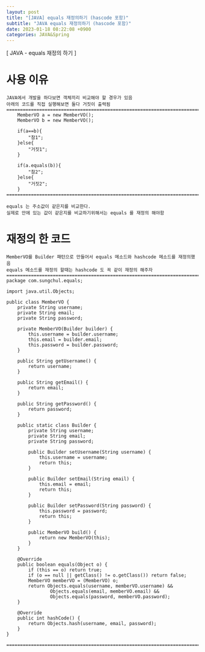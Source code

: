 ```yaml
---
layout: post
title: "[JAVA] equals 재정의하기 (hascode 포함)"
subtitle: "JAVA equals 재정의하기 (hascode 포함)"
date: 2023-01-18 08:22:08 +0900
categories: JAVA&Spring
---
```

[ JAVA - equals 재정의 하기 ]
	
# 사용 이유
	JAVA에서 개발을 하다보면 객체끼리 비교해야 할 경우가 있음
	아래의 코드를 직접 실행해보면 둘다 거짓이 출력됨
	=================================================================================================================
		MemberVO a = new MemberVO();
		MemberVO b = new MemberVO();

		if(a==b){
			"참1";	
		}else{
			"거짓1";
		}

		if(a.equals(b)){
			"참2";
		}else{
			"거짓2";
		}
	=================================================================================================================

	equals 는 주소값이 같은지를 비교한다.
	실제로 안에 있는 값이 같은지를 비교하기위해서는 equals 를 재정의 해야함


# 재정의 한 코드
	MemberVO를 Builder 패턴으로 만들어서 equals 메소드와 hashcode 메소드를 재정의했음
	equals 메소드를 재정의 할때는 hashcode 도 꼭 같이 재정의 해주자
	=================================================================================================================
	package com.sungchul.equals;

	import java.util.Objects;

	public class MemberVO {
		private String username;
		private String email;
		private String password;

		private MemberVO(Builder builder) {
			this.username = builder.username;
			this.email = builder.email;
			this.password = builder.password;
		}

		public String getUsername() {
			return username;
		}

		public String getEmail() {
			return email;
		}

		public String getPassword() {
			return password;
		}

		public static class Builder {
			private String username;
			private String email;
			private String password;

			public Builder setUsername(String username) {
				this.username = username;
				return this;
			}

			public Builder setEmail(String email) {
				this.email = email;
				return this;
			}

			public Builder setPassword(String password) {
				this.password = password;
				return this;
			}

			public MemberVO build() {
				return new MemberVO(this);
			}
		}

		@Override
		public boolean equals(Object o) {
			if (this == o) return true;
			if (o == null || getClass() != o.getClass()) return false;
			MemberVO memberVO = (MemberVO) o;
			return Objects.equals(username, memberVO.username) &&
					Objects.equals(email, memberVO.email) &&
					Objects.equals(password, memberVO.password);
		}

		@Override
		public int hashCode() {
			return Objects.hash(username, email, password);
		}
	}

	=================================================================================================================

